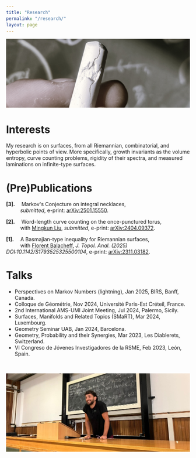 ```yaml
---
title: "Research"
permalink: "/research/"
layout: page
---
```


![alt text](https://github.com/dfisac/dfisac.github.io/blob/master/touring.jpg?raw=true)

# Interests

My research is on surfaces, from all Riemannian, combinatorial, and hyperbolic points of view. More specifically, growth invariants as the volume entropy, curve counting problems, rigidity of their spectra, and measured laminations on infinite-type surfaces. 

# (Pre)Publications

 **[3].**&emsp; Markov's Conjecture on integral necklaces,\
   &ensp;&emsp;&emsp; *submitted*, e-print: <a href="https://arxiv.org/abs/2501.15550"> arXiv:2501.15550</a>.

 **[2].**&emsp; Word-length curve counting on the once-punctured torus,\
   &ensp;&emsp;&emsp; with <a href="https://math.uni.lu/liu/"> Mingkun Liu</a>, *submitted*, e-print: <a href="https://arxiv.org/abs/2404.09372"> arXiv:2404.09372</a>.

 **[1].**&emsp; A Basmajian-type inequality for Riemannian surfaces,\
   &ensp;&emsp;&emsp; with <a href="https://mat.uab.cat/~fbalacheff/"> Florent Balacheff</a>, 
    *J. Topol. Anal. (2025) DOI:10.1142/S1793525325500104*, e-print: <a href="https://arxiv.org/abs/2311.03182"> arXiv:2311.03182</a>.
<br>

# Talks

 - Perspectives on Markov Numbers (lightning), Jan 2025, BIRS, Banff, Canada. 
 - Colloque de Géométrie, Nov 2024, Université Paris-Est Créteil, France.
 - 2nd International AMS-UMI Joint Meeting, Jul 2024, Palermo, Sicily.
 - Surfaces, Manifolds and Related Topics (SMaRT), Mar 2024, Luxembourg.
 - Geometry Seminar UAB, Jan 2024, Barcelona.
 - Geometry, Probability and their Synergies, Mar 2023, Les Diablerets, Switzerland.
 - VI Congreso de Jóvenes Investigadores de la RSME, Feb 2023, León, Spain.

<br>

![alt text](https://github.com/dfisac/dfisac.github.io/blob/master/talk_palermo.jpg?raw=true)
